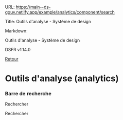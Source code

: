 URL:
https://main--ds-gouv.netlify.app/example/analytics/component/search

Title:
Outils d'analyse - Système de design

Markdown:

Outils d'analyse - Système de design


DSFR v1.14.0


[Retour](../)


# Outils d'analyse (analytics)


### Barre de recherche


Rechercher


Rechercher
